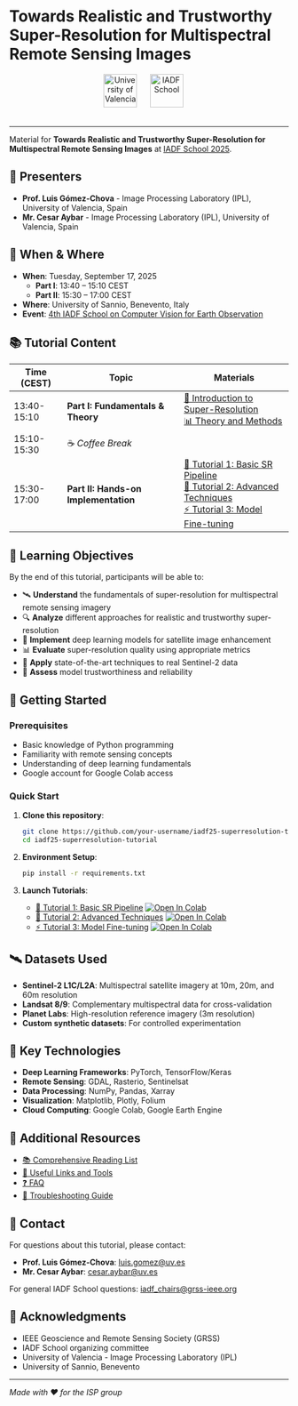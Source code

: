 # Towards Realistic and Trustworthy Super-Resolution for Multispectral Remote Sensing Images


<div align="center">
  
  <!-- Institution Logos -->
  <img src="https://web.gcompostela.org/wp-content/uploads/2019/02/University-of-Valencia.png" height="60" alt="University of Valencia">
  &nbsp;&nbsp;&nbsp;&nbsp;
  <img src="https://iadf-school.org/wp-content/uploads/2022/09/logo_iadfschool.png" height="60" alt="IADF School">
  &nbsp;&nbsp;&nbsp;&nbsp;
  <br><br>
</div>

---

Material for **Towards Realistic and Trustworthy Super-Resolution for Multispectral Remote Sensing Images** at [IADF School 2025](https://web.gcompostela.org/icc/iadf2025/).

## 👥 Presenters

- **Prof. Luis Gómez-Chova** - Image Processing Laboratory (IPL), University of Valencia, Spain
- **Mr. Cesar Aybar** - Image Processing Laboratory (IPL), University of Valencia, Spain

## 📅 When & Where
- **When**: Tuesday, September 17, 2025
  - **Part I**: 13:40 – 15:10 CEST
  - **Part II**: 15:30 – 17:00 CEST
- **Where**: University of Sannio, Benevento, Italy
- **Event**: [4th IADF School on Computer Vision for Earth Observation](https://web.gcompostela.org/icc/iadf2025/)

## 📚 Tutorial Content

| Time (CEST) | Topic | Materials |
|-------------|-------|-----------|
| 13:40-15:10 | **Part I: Fundamentals & Theory** | [📖 Introduction to Super-Resolution](./01_introduction.md)<br/>[📊 Theory and Methods](./02_theory_methods.md) |
| 15:10-15:30 | ☕ *Coffee Break* | |
| 15:30-17:00 | **Part II: Hands-on Implementation** | [🚀 Tutorial 1: Basic SR Pipeline](./03_basic_sr_tutorial.ipynb)<br/>[🔬 Tutorial 2: Advanced Techniques](./04_advanced_sr_tutorial.ipynb)<br/>[⚡ Tutorial 3: Model Fine-tuning](./05_finetuning_tutorial.ipynb) |

## 🎯 Learning Objectives

By the end of this tutorial, participants will be able to:

- 🛰️ **Understand** the fundamentals of super-resolution for multispectral remote sensing imagery
- 🔍 **Analyze** different approaches for realistic and trustworthy super-resolution
- 🧠 **Implement** deep learning models for satellite image enhancement
- 📊 **Evaluate** super-resolution quality using appropriate metrics
- 🎨 **Apply** state-of-the-art techniques to real Sentinel-2 data
- 🔬 **Assess** model trustworthiness and reliability

## 🚀 Getting Started

### Prerequisites
- Basic knowledge of Python programming
- Familiarity with remote sensing concepts
- Understanding of deep learning fundamentals
- Google account for Google Colab access

### Quick Start
1. **Clone this repository**:
   ```bash
   git clone https://github.com/your-username/iadf25-superresolution-tutorial.git
   cd iadf25-superresolution-tutorial
   ```

2. **Environment Setup**:
   ```bash
   pip install -r requirements.txt
   ```

3. **Launch Tutorials**:
   - [🚀 Tutorial 1: Basic SR Pipeline](https://colab.research.google.com/github/your-username/iadf25-superresolution-tutorial/blob/main/03_basic_sr_tutorial.ipynb) [![Open In Colab](https://colab.research.google.com/assets/colab-badge.svg)](https://colab.research.google.com/github/your-username/iadf25-superresolution-tutorial/blob/main/03_basic_sr_tutorial.ipynb)
   - [🔬 Tutorial 2: Advanced Techniques](https://colab.research.google.com/github/your-username/iadf25-superresolution-tutorial/blob/main/04_advanced_sr_tutorial.ipynb) [![Open In Colab](https://colab.research.google.com/assets/colab-badge.svg)](https://colab.research.google.com/github/your-username/iadf25-superresolution-tutorial/blob/main/04_advanced_sr_tutorial.ipynb)
   - [⚡ Tutorial 3: Model Fine-tuning](https://colab.research.google.com/github/your-username/iadf25-superresolution-tutorial/blob/main/05_finetuning_tutorial.ipynb) [![Open In Colab](https://colab.research.google.com/assets/colab-badge.svg)](https://colab.research.google.com/github/your-username/iadf25-superresolution-tutorial/blob/main/05_finetuning_tutorial.ipynb)

## 🛰️ Datasets Used

- **Sentinel-2 L1C/L2A**: Multispectral satellite imagery at 10m, 20m, and 60m resolution
- **Landsat 8/9**: Complementary multispectral data for cross-validation
- **Planet Labs**: High-resolution reference imagery (3m resolution)
- **Custom synthetic datasets**: For controlled experimentation

## 🔧 Key Technologies

- **Deep Learning Frameworks**: PyTorch, TensorFlow/Keras
- **Remote Sensing**: GDAL, Rasterio, Sentinelsat
- **Data Processing**: NumPy, Pandas, Xarray
- **Visualization**: Matplotlib, Plotly, Folium
- **Cloud Computing**: Google Colab, Google Earth Engine

## 📖 Additional Resources

- [📚 Comprehensive Reading List](./docs/reading_list.md)
- [🔗 Useful Links and Tools](./docs/useful_links.md)
- [❓ FAQ](./docs/faq.md)
- [🐛 Troubleshooting Guide](./docs/troubleshooting.md)


## 📧 Contact

For questions about this tutorial, please contact:
- **Prof. Luis Gómez-Chova**: [luis.gomez@uv.es](mailto:luis.gomez@uv.es)
- **Mr. Cesar Aybar**: [cesar.aybar@uv.es](mailto:cesar.aybar@uv.es)

For general IADF School questions: [iadf_chairs@grss-ieee.org](mailto:iadf_chairs@grss-ieee.org)


## 🙏 Acknowledgments

- IEEE Geoscience and Remote Sensing Society (GRSS)
- IADF School organizing committee
- University of Valencia - Image Processing Laboratory (IPL)
- University of Sannio, Benevento

---

*Made with ❤️ for the ISP group*
